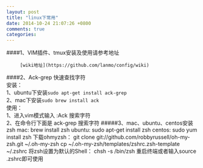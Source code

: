 ```yaml
---
layout: post
title: "linux下常用"
date: 2014-10-24 21:07:26 +0800
comments: true
categories: 
---
```

####1、VIM插件、tmux安装及使用请参考地址
  
    	 [wiki地址](https://github.com/lanmo/config/wiki)
####2、Ack-grep 快速查找字符  
    	安装：  
    	  1、ubuntu下安装`sudo apt-get install ack-grep`  
    	  2、mac下安装`sudo brew install ack`  
    	使用：  
    	  1、进入vim模式输入 :Ack 搜索字符  
    	  2、在命令行下面是 ack-grep 搜索字符
#####3、mac、ubuntu、centos安装zsh
		   mac:	 brew install zsh
		ubuntu: sudo apt-get install zsh
		centos: sudo yum install zsh
		下载ohmyzsh：
			git clone git://github.com/robbyrussell/oh-my-zsh.git ~/.oh-my-zsh
			cp ~/.oh-my-zsh/templates/zshrc.zsh-template ~/.zshrc
			将zsh设置为默认的Shell：
			chsh -s /bin/zsh
			重启终端或者输入source .zshrc即可使用